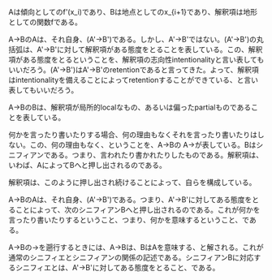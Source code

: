 Aは傾向としてのf'(x_i)であり、Bは地点としてのx_{i+1}であり、解釈項は地形としての関数fである。

A→BのAは、それ自身、(A'→B')である。しかし、A'→B'ではない。(A'→B')の丸括弧は、A'→B'に対して解釈項がある態度をとることを表している。この、解釈項がある態度をとるということを、解釈項の志向性intentionalityと言い表してもいいだろう。(A'→B')はA'→B'のretentionであると言ってきた。よって、解釈項はintentionalityを備えることによってretentionすることができている、と言い表してもいいだろう。

A→BのBは、解釈項が局所的localなもの、あるいは偏ったpartialものであることを表している。



何かを言ったり書いたりする場合、何の理由もなくそれを言ったり書いたりはしない。この、何の理由もなく、ということを、A→Bの A→が表している。Bはシニフィアンである。つまり、言われたり書かれたりしたものである。解釈項は、いわば、AによってBへと押し出されるのである。



解釈項は、このように押し出され続けることによって、自らを構成している。



A→BのAは、それ自身、(A'→B')である。つまり、A'→B'に対してある態度をとることによって、次のシニフィアンBへと押し出されるのである。これが何かを言ったり書いたりするということ、つまり、何かを意味するということ、である。



A→Bの→を遡行するときには、A→Bは、BはAを意味する、と解される。これが通常のシニフィエとシニフィアンの関係の記述である。シニフィアンBに対応するシニフィエとは、A'→B'に対してある態度をとること、である。
